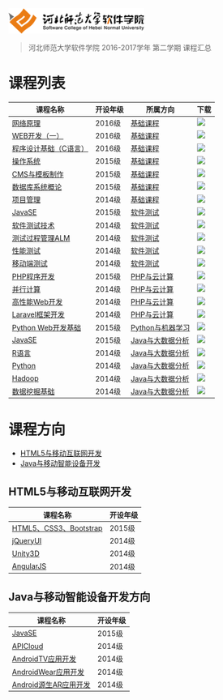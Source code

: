 <img src="./image/logo.png" height="50" /> 

> 河北师范大学软件学院 2016-2017学年 第二学期 课程汇总

# 课程列表

|课程名称|开设年级|所属方向|下载|
|-------|-------|-------|-------|
|[网络原理](https://github.com/edu2act/course-NetWork/tree/2016-2017-2st)|2016级|[基础课程](./基础课程)|[![](https://img.shields.io/badge/term-2016--2017--2st-orange.svg)](https://github.com/edu2act/course-NetWork/releases/tag/2016-2017-2st)|
|[WEB开发（一）](https://github.com/edu2act/course-web1/tree/2016-2017-2st)|2016级|[基础课程](./基础课程)|[![](https://img.shields.io/badge/term-2016--2017--2st-orange.svg)](https://github.com/edu2act/course-web1/releases/tag/2016-2017-2st)|
|[程序设计基础（C语言）](https://github.com/edu2act/course-c/tree/2016-2017-2st)|2016级|[基础课程](./基础课程)|[![](https://img.shields.io/badge/term-2016--2017--2st-orange.svg)](https://github.com/edu2act/course-c/releases/tag/2016-2017-2st)|
|[操作系统](https://github.com/edu2act/course-os/tree/2016-2017-2st)|2015级|[基础课程](./基础课程)|[![](https://img.shields.io/badge/term-2016--2017--2st-orange.svg)](https://github.com/edu2act/course-os/releases/tag/2016-2017-2st)|
|[CMS与模板制作](https://github.com/edu2act/course-cms/tree/2016-2017-2st)|2015级|[基础课程](./基础课程)|[![](https://img.shields.io/badge/term-2016--2017--2st-orange.svg)](https://github.com/edu2act/course-cms/releases/tag/2016-2017-2st)|
|[数据库系统概论](https://github.com/edu2act/course-DataBase/tree/2016-2017-2st)|2015级|[基础课程](./基础课程)|[![](https://img.shields.io/badge/term-2016--2017--2st-orange.svg)](https://github.com/edu2act/course-DataBase/releases/tag/2016-2017-2st)|
|[项目管理](https://github.com/edu2act/course-IT-Project-Management/tree/2016-2017-2st)|2014级|[基础课程](./基础课程)|[![](https://img.shields.io/badge/term-2016--2017--2st-orange.svg)](https://github.com/edu2act/course-IT-Project-Management/releases/tag/2016-2017-2st)|
|[JavaSE](https://github.com/edu2act/course-JavaSE-test/tree/2016-2017-2st)|2015级|[软件测试](./测试方向课程)|[![](https://img.shields.io/badge/term-2016--2017--2st-orange.svg)](https://github.com/edu2act/course-JavaSE-test/releases/tag/2016-2017-2st)|
|[软件测试技术](https://github.com/edu2act/course-Software-Testing-Techniques/tree/2016-2017-2st)|2014级|[软件测试](./测试方向课程)|[![](https://img.shields.io/badge/term-2016--2017--2st-orange.svg)](https://github.com/edu2act/course-Software-Testing-Techniques/releases/tag/2016-2017-2st)|
|[测试过程管理ALM](https://github.com/edu2act/course-Test-Process-Management/tree/2016-2017-2st)|2014级|[软件测试](./测试方向课程)|[![](https://img.shields.io/badge/term-2016--2017--2st-orange.svg)](https://github.com/edu2act/course-Test-Process-Management/releases/tag/2016-2017-2st)|
|[性能测试](https://github.com/edu2act/course-Load-Testing/tree/2016-2017-2st)|2014级|[软件测试](./测试方向课程)|[![](https://img.shields.io/badge/term-2016--2017--2st-orange.svg)](https://github.com/edu2act/course-Load-Testing/releases/tag/2016-2017-2st)|
|[移动端测试](https://github.com/edu2act/course-APP-Testing/tree/2016-2017-2st)|2014级|[软件测试](./测试方向课程)|[![](https://img.shields.io/badge/term-2016--2017--2st-orange.svg)](https://github.com/edu2act/course-APP-Testing/releases/tag/2016-2017-2st)|
|[PHP程序开发](https://github.com/edu2act/course-php-computing/tree/2016-2017-2st)|2015级|[PHP与云计算](./PHP与云计算方向课程)|[![](https://img.shields.io/badge/term-2016--2017--2st-orange.svg)](https://github.com/edu2act/course-php-computing/releases/tag/2016-2017-2st)|
|[并行计算](https://github.com/edu2act/course-parallel-cpomputing/tree/2016-2017-2st)|2014级|[PHP与云计算](./PHP与云计算方向课程)|[![](https://img.shields.io/badge/term-2016--2017--2st-orange.svg)](https://github.com/edu2act/course-parallel-cpomputing/releases/tag/2016-2017-2st)|
|[高性能Web开发](https://github.com/edu2act/course-php-hign-performance/tree/2016-2017-2st)|2014级|[PHP与云计算](./PHP与云计算方向课程)|[![](https://img.shields.io/badge/term-2016--2017--2st-orange.svg)](https://github.com/edu2act/course-php-hign-performance/releases/tag/2016-2017-2st)|
|[Laravel框架开发](https://github.com/edu2act/Course-Laravel/tree/2016-2017-2st)|2014级|[PHP与云计算](./PHP与云计算方向课程)|[![](https://img.shields.io/badge/term-2016--2017--2st-orange.svg)](https://github.com/edu2act/Course-Laravel/releases/tag/2016-2017-2st)|
|[Python Web开发基础](https://github.com/edu2act/course-Python-Web/tree/2016-2017-2st)|2015级|[Python与机器学习](./机器学习)|[![](https://img.shields.io/badge/term-2016--2017--2st-orange.svg)](https://github.com/edu2act/course-Python-Web/releases/tag/2016-2017-2st)|
|[JavaSE](https://github.com/edu2act/course-JavaSE/tree/2016-2017-2st)|2015级|[Java与大数据分析](./Java与大数据方向课程)|[![](https://img.shields.io/badge/term-2016--2017--2st-orange.svg)](https://github.com/edu2act/course-JavaSE/releases/tag/2016-2017-2st)|
|[R语言](https://github.com/edu2act/course-R/tree/2016-2017-2st)|2014级|[Java与大数据分析](./Java与大数据方向课程)|[![](https://img.shields.io/badge/term-2016--2017--2st-orange.svg)](https://github.com/edu2act/course-R/releases/tag/2016-2017-2st)|
|[Python](https://github.com/edu2act/course-Python/tree/2016-2017-2st)|2014级|[Java与大数据分析](./Java与大数据方向课程)|[![](https://img.shields.io/badge/term-2016--2017--2st-orange.svg)](https://github.com/edu2act/course-Python/releases/tag/2016-2017-2st)|
|[Hadoop](https://github.com/edu2act/course-Hadoop/tree/2016-2017-2st)|2014级|[Java与大数据分析](./Java与大数据方向课程)|[![](https://img.shields.io/badge/term-2016--2017--2st-orange.svg)](https://github.com/edu2act/course-Hadoop/releases/tag/2016-2017-2st)|
|[数据挖掘基础](https://github.com/edu2act/course-Fundamentals-of-data-mining/tree/2016-2017-2st)|2014级|[Java与大数据分析](./Java与大数据方向课程)|[![](https://img.shields.io/badge/term-2016--2017--2st-orange.svg)](https://github.com/edu2act/course-Fundamentals-of-data-mining/releases/tag/2016-2017-2st)|


# 课程方向

- [HTML5与移动互联网开发](https://github.com/edu2act/Software-College-Course/tree/master/H5与移动互联网方向课程)
- [Java与移动智能设备开发](https://github.com/edu2act/Software-College-Course/tree/master/Java与智能设备方向课程)


## HTML5与移动互联网开发

|课程名称|开设年级|
|-------|-------|
|[HTML5、CSS3、Bootstrap](https://github.com/edu2act/course-HTML5-and-mobile-internet-development-fondation/)|2015级|
|[jQueryUI](https://github.com/edu2act/course-jQueryUI/)|2014级|
|[Unity3D](https://github.com/edu2act/course-Unity3D/)|2014级|
|[AngularJS](https://github.com/edu2act/course-AngularJS/)|2014级|

## Java与移动智能设备开发方向

|课程名称|开设年级|
|-------|-------|
|[JavaSE](https://github.com/edu2act/course-JavaSE-Android/)|2015级|
|[APICloud](https://github.com/edu2act/course-APICloud/)|2014级|
|[AndroidTV应用开发](https://github.com/edu2act/course-AndroidTV/)|2014级|
|[AndroidWear应用开发](https://github.com/edu2act/course-AndroidWear/)|2014级|
|[Android源生AR应用开发](https://github.com/edu2act/course-AndroidAR/)|2014级|


<!--
- Java与大数据分析
- HTML5与移动互联网开发
- Java与移动智能设备开发
- PHP与云计算技术
- Python与机器学习
- 软件测试
-->





